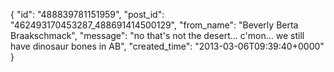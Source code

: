  {
   "id": "488839781151959",
   "post_id": "462493170453287_488691414500129",
   "from_name": "Beverly Berta Braakschmack",
   "message": "no that's not the desert... c'mon... we still have dinosaur bones in AB",
   "created_time": "2013-03-06T09:39:40+0000"
 }
